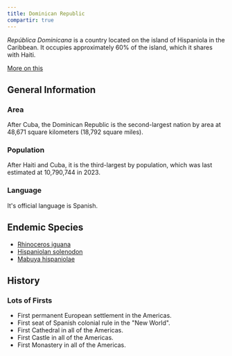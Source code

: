 ```yaml
---
title: Dominican Republic
compartir: true
---
```


_República Dominicana_ is a country located on the island of Hispaniola in the Caribbean. It occupies approximately 60% of the island, which it shares with Haiti.

[More on this](https://progressive.org/40-years-later-u.s.-invasion-still-haunts-dominican-republic/)

## General Information

### Area

After Cuba, the Dominican Republic is the second-largest nation by area at 48,671 square kilometers (18,792 square miles).

### Population

After Haiti and Cuba, it is the third-largest by population, which was last estimated at 10,790,744 in 2023.

### Language

It's official language is Spanish.

## Endemic Species

- [Rhinoceros iguana](https://en.wikipedia.org/wiki/Rhinoceros_iguana)
- [Hispaniolan solenodon](https://en.wikipedia.org/wiki/Hispaniolan_solenodon)
- [Mabuya hispaniolae](https://en.wikipedia.org/wiki/Mabuya_hispaniolae)

## History

### Lots of Firsts

- First permanent European settlement in the Americas.
- First seat of Spanish colonial rule in the "New World".
- First Cathedral in all of the Americas.
- First Castle in all of the Americas.
- First Monastery in all of the Americas.
